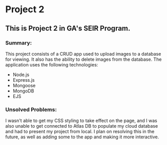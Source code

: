# Project 2
## This is Project 2 in GA's SEIR Program.

### Summary:

This project consists of a CRUD app used to upload images to a database for viewing. It also has the ability to delete images from the database. The application uses the following technologies:

* Node.js
* Express.js
* Mongoose
* MongoDB
* EJS

### Unsolved Problems:

I wasn't able to get my CSS styling to take effect on the page, and I was also unable to get connected to Atlas DB to populate my cloud database and had to present my project from local. I plan on resolving this in the future, as well as adding some to the app and making it more interactive.
